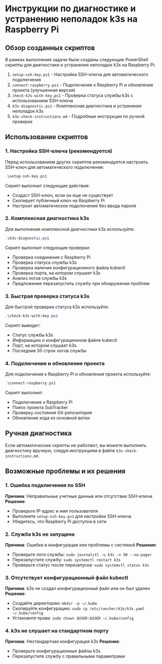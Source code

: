 # Инструкции по диагностике и устранению неполадок k3s на Raspberry Pi

## Обзор созданных скриптов

В рамках выполнения задачи были созданы следующие PowerShell скрипты для диагностики и устранения неполадок k3s на Raspberry Pi:

1. `setup-ssh-key.ps1` - Настройка SSH-ключа для автоматического подключения
2. `connect-raspberry.ps1` - Подключение к Raspberry Pi и обновление проекта (улучшенная версия)
3. `check-k3s-with-key.ps1` - Проверка статуса службы k3s с использованием SSH-ключа
4. `k3s-diagnostic.ps1` - Комплексная диагностика и устранение неполадок k3s
5. `k3s-check-instructions.md` - Подробные инструкции по ручной проверке

## Использование скриптов

### 1. Настройка SSH-ключа (рекомендуется)

Перед использованием других скриптов рекомендуется настроить SSH-ключ для автоматического подключения:

```powershell
.\setup-ssh-key.ps1
```

Скрипт выполнит следующие действия:
- Создаст SSH-ключ, если он еще не существует
- Скопирует публичный ключ на Raspberry Pi
- Настроит автоматическое подключение без ввода пароля

### 2. Комплексная диагностика k3s

Для выполнения комплексной диагностики k3s используйте:

```powershell
.\k3s-diagnostic.ps1
```

Скрипт выполнит следующие проверки:
- Проверка соединения с Raspberry Pi
- Проверка статуса службы k3s
- Проверка наличия конфигурационного файла kubectl
- Проверка порта, на котором слушает k3s
- Анализ логов службы k3s
- Предложение перезапустить службу при обнаружении проблем

### 3. Быстрая проверка статуса k3s

Для быстрой проверки статуса k3s используйте:

```powershell
.\check-k3s-with-key.ps1
```

Скрипт выведет:
- Статус службы k3s
- Информацию о конфигурационном файле kubectl
- Порт, на котором слушает k3s
- Последние 50 строк логов службы

### 4. Подключение и обновление проекта

Для подключения к Raspberry Pi и обновления проекта используйте:

```powershell
.\connect-raspberry.ps1
```

Скрипт выполнит:
- Подключение к Raspberry Pi
- Поиск проекта SubTracker
- Проверку состояния Git-репозитория
- Обновление кода из основной ветки

## Ручная диагностика

Если автоматические скрипты не работают, вы можете выполнить диагностику вручную, следуя инструкциям в файле `k3s-check-instructions.md`.

## Возможные проблемы и их решения

### 1. Ошибка подключения по SSH

**Причина**: Неправильные учетные данные или отсутствие SSH-ключа
**Решение**: 
- Проверьте IP-адрес и имя пользователя
- Выполните `setup-ssh-key.ps1` для настройки SSH-ключа
- Убедитесь, что Raspberry Pi доступна в сети

### 2. Служба k3s не запущена

**Причина**: Ошибки в конфигурации или проблемы с системой
**Решение**:
- Проверьте логи службы: `sudo journalctl -u k3s -n 50 --no-pager`
- Перезапустите службу: `sudo systemctl restart k3s`
- Проверьте статус после перезапуска: `sudo systemctl status k3s`

### 3. Отсутствует конфигурационный файл kubectl

**Причина**: k3s не создал конфигурационный файл или он был удален
**Решение**:
- Создайте директорию: `mkdir -p ~/.kube`
- Скопируйте конфигурацию: `sudo cp /etc/rancher/k3s/k3s.yaml ~/.kube/config`
- Установите права: `sudo chown $USER:$USER ~/.kube/config`

### 4. k3s не слушает на стандартном порту

**Причина**: Нестандартная конфигурация k3s
**Решение**:
- Проверьте конфигурационные файлы k3s
- Перезапустите службу с правильными параметрами